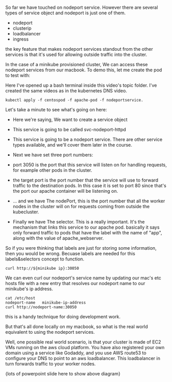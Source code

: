 So far we have touched on nodeport service. However there are several types of service object and nodeport is just one of them. 

- nodeport
- clusterip 
- loadbalancer
- ingress

the key feature that makes nodeport services standout from the other services is that it's used for allowing outside traffic into the cluster. 

In the case of a minikube provisioned cluster, We can access these nodeport services from our macbook. To demo this, let me create the pod to test with:

Here I've opened up a bash terminal inside this video's topic folder. I've created the same videos as in the kubernetes DNS video.  

```
kubectl apply -f centospod -f apache-pod -f nodeportservice. 
```

Let's take a minute to see what's going on here:

- Here we're saying, We want to create a service object 
- This service is going to be called svc-nodeport-httpd
- This service is going to be a nodeport service. There are other service types available, and we'll cover them later in the course.

- Next we have set three port numbers:
-  port 3050 is the port that this service will listen on for handling requests, for example other pods in the cluster.  
- the target port is the port number that the service will use to forward traffic to the destination pods. In this case it is set to port 80 since that's the port our apache container will be listening on. 
- ... and we have The nodePort, this is the port number that all the worker nodes in the cluster will on for requests coming from outside the kubecluster. 
- Finally we have The selector. This is a really important. It's the mechanism that links this service to our apache pod. basically it says only forward traffic to pods that have the label with the name of "app", along with the value of apache_webserver. 
 
So if you were thinking that labels are just for storing some information, then you would be wrong. Becuase labels are needed for this labels&selectors concept to function.


```
curl http://${minikube ip}:30050
```

We can even curl our nodeport's service name by updating our mac's etc hosts file with a new entry that resolves our nodeport name to our minikube's ip address.

```
cat /etc/host
nodeport-name   minikube-ip-address
curl http://nodeport-name:30050

```

this is a handy technique for doing development work. 


But that's all done locally on my macbook, so what is the real world equivalent to using the nodeport services.  

Well, one possible real world scenario, is that your cluster is made of EC2 VMs running on the aws cloud platform. You have also registered your own domain using a service like Godaddy, and you use AWS route53 to configure your DNS to point to an aws loadbalancer. This loadbalancer in turn forwards traffic to your worker nodes. 

{lots of powerpoint slide here to show above diagram}




